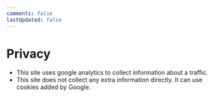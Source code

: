 ```yaml
---
comments: false
lastUpdated: false
---
```


# Privacy

- This site uses google analytics to collect information about a traffic.
- This site does not collect any extra information directly. It can use cookies added by Google.
